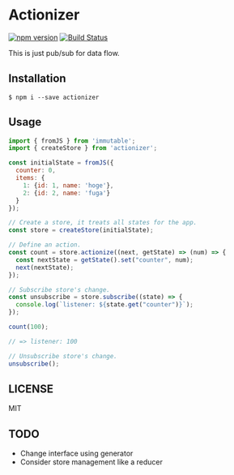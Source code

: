 # Actionizer
[![npm version](https://badge.fury.io/js/actionizer.svg)](https://badge.fury.io/js/actionizer)
[![Build Status](https://travis-ci.org/oreshinya/actionizer.svg?branch=master)](https://travis-ci.org/oreshinya/actionizer)

This is just pub/sub for data flow.

## Installation

```
$ npm i --save actionizer
```

## Usage

```javascript
import { fromJS } from 'immutable';
import { createStore } from 'actionizer';

const initialState = fromJS({
  counter: 0,
  items: {
    1: {id: 1, name: 'hoge'},
    2: {id: 2, name: 'fuga'}
  }
});

// Create a store, it treats all states for the app.
const store = createStore(initialState);

// Define an action.
const count = store.actionize((next, getState) => (num) => {
  const nextState = getState().set("counter", num);
  next(nextState);
});

// Subscribe store's change.
const unsubscribe = store.subscribe((state) => {
  console.log(`listener: ${state.get("counter")}`);
});

count(100);

// => listener: 100

// Unsubscribe store's change.
unsubscribe();
```

## LICENSE

MIT

## TODO
- Change interface using generator
- Consider store management like a reducer

